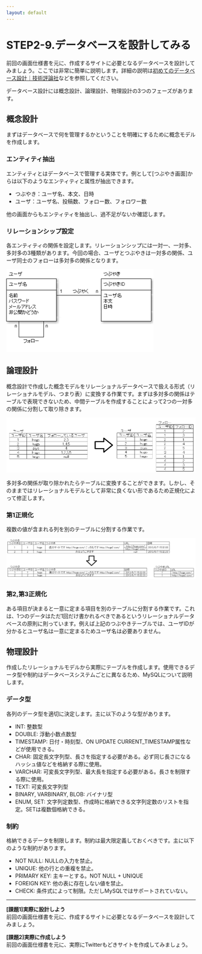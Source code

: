 ```yaml
---
layout: default
---
```

# STEP2-9.データベースを設計してみる

前回の画面仕様書を元に、作成するサイトに必要となるデータベースを設計してみましょう。ここでは非常に簡単に説明します。詳細の説明は[初めてのデータベース設計｜技術評論社](http://gihyo.jp/dev/feature/01/database)などを参照してください。

データベース設計には概念設計、論理設計、物理設計の3つのフェーズがあります。

## 概念設計
まずはデータベースで何を管理するかということを明確にするために概念モデルを作成します。

### エンティティ抽出
エンティティとはデータベースで管理する実体です。例として[つぶやき画面]からは以下のようなエンティティと属性が抽出できます。

* つぶやき：ユーザ名、本文、日時
* ユーザ：ユーザ名、投稿数、フォロー数、フォロワー数

他の画面からもエンティティを抽出し、過不足がないか確認します。

### リレーションシップ設定
各エンティティの関係を設定します。リレーションシップには一対一、一対多、多対多の3種類があります。今回の場合、ユーザとつぶやきは一対多の関係、ユーザ同士のフォローは多対多の関係となります。

![](../images/2_9_1.png)

## 論理設計
概念設計で作成した概念モデルをリレーショナルデータベースで扱える形式（リレーショナルモデル、つまり表）に変換する作業です。まずは多対多の関係はテーブルで表現できないため、中間テーブルを作成することによって2つの一対多の関係に分割して取り除きます。

![](../images/2_9_2.png)

多対多の関係が取り除かれたらテーブルに変換することができます。しかし、そのままではリレーショナルモデルとして非常に良くない形であるため正規化によって修正します。

### 第1正規化
複数の値が含まれる列を別のテーブルに分割する作業です。

![](../images/2_9_3.png)

### 第2,第3正規化
ある項目が決まると一意に定まる項目を別のテーブルに分割する作業です。これは、1つのデータはただ1回だけ書かれるべきであるというリレーショナルデータベースの原則に則っています。例えば上記のつぶやきテーブルでは、ユーザIDが分かるとユーザ名は一意に定まるためユーザ名は必要ありません。

## 物理設計
作成したリレーショナルモデルから実際にテーブルを作成します。使用できるデータ型や制約はデータベースシステムごとに異なるため、MySQLについて説明します。

### データ型
各列のデータ型を適切に決定します。主に以下のような型があります。

* INT: 整数型
* DOUBLE: 浮動小数点数型
* TIMESTAMP: 日付・時刻型、ON UPDATE CURRENT_TIMESTAMP属性などが使用できる。
* CHAR: 固定長文字列型、長さを指定する必要がある。必ず同じ長さになるハッシュ値などを格納する際に使用。
* VARCHAR: 可変長文字列型、最大長を指定する必要がある。長さを制限する際に使用。
* TEXT: 可変長文字列型
* BINARY, VARBINARY, BLOB: バイナリ型
* ENUM, SET: 文字列定数型、作成時に格納できる文字列定数のリストを指定。SETは複数個格納できる。

### 制約
格納できるデータを制限します。制約は最大限定義しておくべきです。主に以下のような制約があります。

* NOT NULL: NULLの入力を禁止。
* UNIQUE: 他の行との重複を禁止。
* PRIMARY KEY: 主キーとする。NOT NULL + UNIQUE
* FOREIGN KEY: 他の表に存在しない値を禁止。
* CHECK: 条件式によって制限。ただしMySQLではサポートされていない。

***

**[課題1]実際に設計しよう**  
前回の画面仕様書を元に、作成するサイトに必要となるデータベースを設計してみましょう。

**[課題2]実際に作成しよう**  
前回の画面仕様書を元に、実際にTwitterもどきサイトを作成してみましょう。